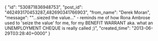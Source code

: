 {
   "id": "530871836948753",
   "post_id": "462493170453287_482690341766903",
   "from_name": "Derek Moran",
   "message": "\"...siezed the value...\" - reminds me of how Rona Ambrose used to 'seize the value' for me, for my BENEFIT WARRANT aka. what an UNEMPLOYMENT CHEQUE is really called ;)",
   "created_time": "2013-06-29T03:28:40+0000"
 }
